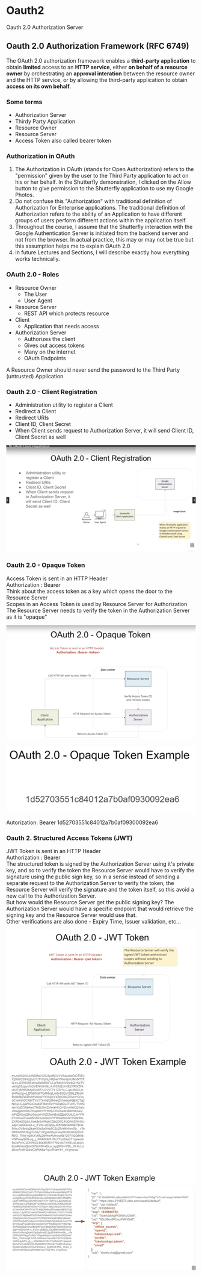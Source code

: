 # Oauth2

Oauth 2.0 Authorization Server  

## Oauth 2.0 Authorization Framework (RFC 6749)
The OAuth 2.0 authorization framework enables a **third-party application** to obtain **limited** access to an **HTTP service**, either **on behalf of a resource owner** by orchestrating an **approval interation** between the resource owner and the HTTP service, or by allowing the third-party application to obtain **access on its own behalf**.  

### Some terms
* Authorization Server
* Thirdy Party Application
* Resource Owner
* Resource Server
* Access Token also called bearer token

### Authorization in OAuth
1. The Authorization in OAuth (stands for Open Authorization) refers to the "permission" given by the user to the Third Party application to act on his or her behalf. In the Shutterfly demonstration, I clicked on the Allow button to give permission to the Shutterfly application to use my Google Photos. 
2. Do not confuse this "Authorization" with traditional definition of Authorization for Enterprise applications. The traditional definition of Authorization refers to the ability of an Application to have different groups of users perform different actions within the application itself. 
3. Throughout the course, I assume that the Shutterfly interaction with the Google Authentication Server is initiated from the backend server and not from the browser. In actual practice, this may or may not be true but this assumption helps me to explain OAuth 2.0 
4. In future Lectures and Sections, I will describe exactly how everything works technically.


### OAuth 2.0 - Roles
* Resource Owner
  * The User
  * User Agent
* Resource Server
  * REST API which protects resource
* Client
  * Application that needs access
* Authorization Server
  * Authorizes the client
  * Gives out access tokens
  * Many on the internet
  * OAuth Endpoints

A Resource Owner should never send the password to the Third Party (untrusted) Application  


### Oauth 2.0 - Client Registration
* Administration utility to register a Client
* Redirect a Client
* Redirect URIs
* Client ID, Client Secret
* When Client sends request to Authorization Server, it will send Client ID, Client Secret as well

![Hybrid Encryption](/images/client-registration.png)

### Oauth 2.0 - Opaque Token
Access Token is sent in an HTTP Header  
Authorization : Bearer <token>  
Think about the access token as a key which opens the door to the Resource Server  
Scopes in an Access Token is used by Resource Server for Authorization  
The Resource Server needs to verify the token in the Authorization Server as it is "opaque"  

![Hybrid Encryption](/images/opaque-token1.png)  

![Hybrid Encryption](/images/opaque-token2.png)  

Autorization: Bearer 1d52703551c84012a7b0af09300092ea6  

### Oauth 2. Structured Access Tokens (JWT)
JWT Token is sent in an HTTP Header   
Authorization : Bearer <jwt token>  
The structured token is signed by the Authorization Server using it's private key, and so to verify the token the Resource Server would have to verify the signature using the public sign key, so in a sense instead of sending a separate request to the Authorization Server to verify the token, the Resource Server will verify the signature and the token itself, so this avoid a new call to the Authorization Server.  
But how would the Resource Server get the public signing key? The Authorization Server would have a specific endpoint that would retrieve the signing key and the Resource Server would use that.  
Other verifications are also done - Expiry Time, Issuer validation, etc...  

![Hybrid Encryption](/images/iwt-token01.png)  
![Hybrid Encryption](/images/jwt-token02.png)  
![Hybrid Encryption](/images/jwt-token03.png)  
